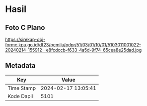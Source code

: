 # Hasil

## Foto C Plano

https://sirekap-obj-formc.kpu.go.id/df23/pemilu/pdpr/51/03/01/10/01/5103011001022-20240214-155912--e8fcdccb-f633-4a5d-9f74-65cea8e25dad.jpg


## Metadata

| Key        | Value               |
| ---------- | ------------------- |
| Time Stamp | 2024-02-17 13:05:41 |
| Kode Dapil | 5101                |



